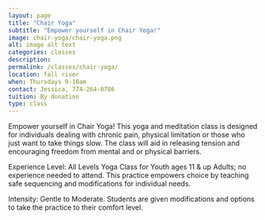 ```yaml
---
layout: page
title: "Chair Yoga"
subtitle: "Empower yourself in Chair Yoga!"
image: chair-yoga/chair-yoga.png
alt: image alt text
categories: classes
description:
permalink: /classes/chair-yoga/
location: fall river
when: Thursdays 9-10am
contact: Jessica, 774-264-0786
tuition: By donation
type: class
---
```


Empower yourself in Chair Yoga! This yoga and meditation class is designed for individuals dealing with chronic pain, physical limitation or those who just want to take things slow. The class will aid in releasing tension and encouraging freedom from mental and or physical barriers.

Experience Level: All Levels Yoga Class for Youth ages 11 & up Adults; no experience needed to attend. This practice empowers choice by teaching safe sequencing and modifications for individual needs.

Intensity: Gentle to Moderate. Students are given modifications and options to take the practice to their comfort level.